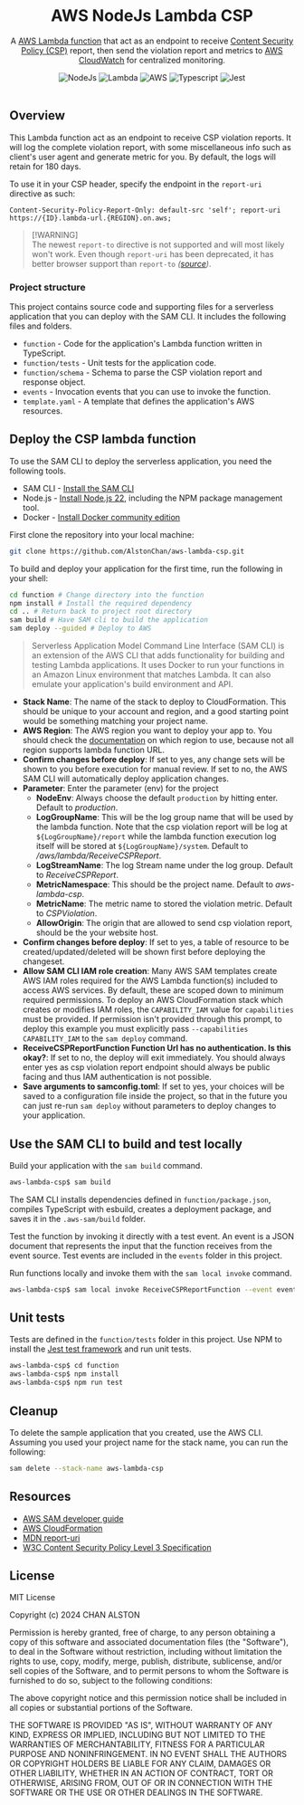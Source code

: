 <h1 align="center">AWS NodeJs Lambda CSP</h1>
<p align="center">
  A <a href="https://aws.amazon.com/lambda/">AWS Lambda function</a> that act as an endpoint to receive <a href="https://www.w3.org/TR/CSP3/">Content Security Policy (CSP)</a> report, then send the violation report and metrics to <a href="https://aws.amazon.com/cloudwatch/"/>AWS CloudWatch</a> for centralized monitoring.
</p>
<p align="center">
  <img src="https://img.shields.io/badge/Node.js-43853D?style=for-the-badge&logo=node.js&logoColor=white" alt="NodeJs">
  <img src="https://img.shields.io/badge/Lambda-ff9900?style=for-the-badge&logo=awslambda&logoColor=white" alt="Lambda">
  <img src="https://img.shields.io/badge/Amazon_AWS-232F3E?style=for-the-badge&logo=amazonwebservices&logoColor=white" alt="AWS">
  <img src="https://img.shields.io/badge/TypeScript-007ACC?style=for-the-badge&logo=typescript&logoColor=white" alt="Typescript">
  <img src="https://img.shields.io/badge/Jest-323330?style=for-the-badge&logo=Jest&logoColor=white" alt="Jest">
  <br />
  <br />
</p>

## Overview

This Lambda function act as an endpoint to receive CSP violation reports. It will log the complete violation report, with some miscellaneous info such as client's user agent and generate metric for you. By default, the logs will retain for 180 days.

To use it in your CSP header, specify the endpoint in the `report-uri` directive as such:

```text
Content-Security-Policy-Report-Only: default-src 'self'; report-uri https://{ID}.lambda-url.{REGION}.on.aws;
```

> \[!WARNING]\
> The newest `report-to` directive is not supported and will most likely won't work. Even though `report-uri` has been deprecated, it has better browser support than `report-to` _([source](https://caniuse.com/?search=report-to))_.

### Project structure

This project contains source code and supporting files for a serverless application that you can deploy with the SAM CLI. It includes the following files and folders.

- `function` - Code for the application's Lambda function written in TypeScript.
- `function/tests` - Unit tests for the application code.
- `function/schema` - Schema to parse the CSP violation report and response object.
- `events` - Invocation events that you can use to invoke the function.
- `template.yaml` - A template that defines the application's AWS resources.

## Deploy the CSP lambda function

To use the SAM CLI to deploy the serverless application, you need the following tools.

- SAM CLI - [Install the SAM CLI](https://docs.aws.amazon.com/serverless-application-model/latest/developerguide/serverless-sam-cli-install.html)
- Node.js - [Install Node.js 22](https://nodejs.org/en/), including the NPM package management tool.
- Docker - [Install Docker community edition](https://docs.docker.com/engine/install/)

First clone the repository into your local machine:

```bash
git clone https://github.com/AlstonChan/aws-lambda-csp.git
```

To build and deploy your application for the first time, run the following in your shell:

```bash
cd function # Change directory into the function
npm install # Install the required dependency
cd .. # Return back to project root directory
sam build # Have SAM cli to build the application
sam deploy --guided # Deploy to AWS
```

> Serverless Application Model Command Line Interface (SAM CLI) is an extension of the AWS CLI that adds functionality for building and testing Lambda applications. It uses Docker to run your functions in an Amazon Linux environment that matches Lambda. It can also emulate your application's build environment and API.

- **Stack Name**: The name of the stack to deploy to CloudFormation. This should be unique to your account and region, and a good starting point would be something matching your project name.
- **AWS Region**: The AWS region you want to deploy your app to. You should check the [documentation](https://docs.aws.amazon.com/lambda/latest/dg/urls-configuration.html) on which region to use, because not all region supports lambda function URL.
- **Confirm changes before deploy**: If set to yes, any change sets will be shown to you before execution for manual review. If set to no, the AWS SAM CLI will automatically deploy application changes.
- **Parameter**: Enter the parameter (env) for the project
  - **NodeEnv**: Always choose the default `production` by hitting enter. Default to _production_.
  - **LogGroupName**: This will be the log group name that will be used by the lambda function. Note that the csp violation report will be log at `${LogGroupName}/report` while the lambda function execution log itself will be stored at `${LogGroupName}/system`. Default to _/aws/lambda/ReceiveCSPReport_.
  - **LogStreamName**: The log Stream name under the log group. Default to _ReceiveCSPReport_.
  - **MetricNamespace**: This should be the project name. Default to _aws-lambda-csp_.
  - **MetricName**: The metric name to stored the violation metric. Default to _CSPViolation_.
  - **AllowOrigin**: The origin that are allowed to send csp violation report, should be the your website host.
- **Confirm changes before deploy**: If set to yes, a table of resource to be created/updated/deleted will be shown first before deploying the changeset.
- **Allow SAM CLI IAM role creation**: Many AWS SAM templates create AWS IAM roles required for the AWS Lambda function(s) included to access AWS services. By default, these are scoped down to minimum required permissions. To deploy an AWS CloudFormation stack which creates or modifies IAM roles, the `CAPABILITY_IAM` value for `capabilities` must be provided. If permission isn't provided through this prompt, to deploy this example you must explicitly pass `--capabilities CAPABILITY_IAM` to the `sam deploy` command.
- **ReceiveCSPReportFunction Function Url has no authentication. Is this okay?**: If set to no, the deploy will exit immediately. You should always enter yes as csp violation report endpoint should always be public facing and thus IAM authentication is not possible.
- **Save arguments to samconfig.toml**: If set to yes, your choices will be saved to a configuration file inside the project, so that in the future you can just re-run `sam deploy` without parameters to deploy changes to your application.

## Use the SAM CLI to build and test locally

Build your application with the `sam build` command.

```bash
aws-lambda-csp$ sam build
```

The SAM CLI installs dependencies defined in `function/package.json`, compiles TypeScript with esbuild, creates a deployment package, and saves it in the `.aws-sam/build` folder.

Test the function by invoking it directly with a test event. An event is a JSON document that represents the input that the function receives from the event source. Test events are included in the `events` folder in this project.

Run functions locally and invoke them with the `sam local invoke` command.

```bash
aws-lambda-csp$ sam local invoke ReceiveCSPReportFunction --event events/report-uri-base64.json
```

## Unit tests

Tests are defined in the `function/tests` folder in this project. Use NPM to install the [Jest test framework](https://jestjs.io/) and run unit tests.

```bash
aws-lambda-csp$ cd function
aws-lambda-csp$ npm install
aws-lambda-csp$ npm run test
```

## Cleanup

To delete the sample application that you created, use the AWS CLI. Assuming you used your project name for the stack name, you can run the following:

```bash
sam delete --stack-name aws-lambda-csp
```

## Resources

- [AWS SAM developer guide](https://docs.aws.amazon.com/serverless-application-model/latest/developerguide/what-is-sam.html)
- [AWS CloudFormation](https://docs.aws.amazon.com/AWSCloudFormation/latest/UserGuide)
- [MDN report-uri](https://developer.mozilla.org/en-US/docs/Web/HTTP/Headers/Content-Security-Policy/report-uri)
- [W3C Content Security Policy Level 3 Specification](https://www.w3.org/TR/CSP3/)

## License

MIT License

Copyright (c) 2024 CHAN ALSTON

Permission is hereby granted, free of charge, to any person obtaining a copy
of this software and associated documentation files (the "Software"), to deal
in the Software without restriction, including without limitation the rights
to use, copy, modify, merge, publish, distribute, sublicense, and/or sell
copies of the Software, and to permit persons to whom the Software is
furnished to do so, subject to the following conditions:

The above copyright notice and this permission notice shall be included in all
copies or substantial portions of the Software.

THE SOFTWARE IS PROVIDED "AS IS", WITHOUT WARRANTY OF ANY KIND, EXPRESS OR
IMPLIED, INCLUDING BUT NOT LIMITED TO THE WARRANTIES OF MERCHANTABILITY,
FITNESS FOR A PARTICULAR PURPOSE AND NONINFRINGEMENT. IN NO EVENT SHALL THE
AUTHORS OR COPYRIGHT HOLDERS BE LIABLE FOR ANY CLAIM, DAMAGES OR OTHER
LIABILITY, WHETHER IN AN ACTION OF CONTRACT, TORT OR OTHERWISE, ARISING FROM,
OUT OF OR IN CONNECTION WITH THE SOFTWARE OR THE USE OR OTHER DEALINGS IN THE
SOFTWARE.
